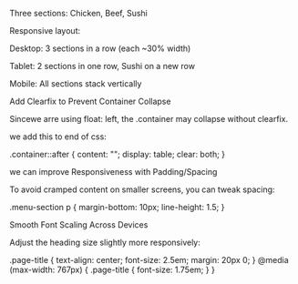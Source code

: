 Three sections: Chicken, Beef, Sushi

Responsive layout:

Desktop: 3 sections in a row (each ~30% width)

Tablet: 2 sections in one row, Sushi on a new row

Mobile: All sections stack vertically

 Add Clearfix to Prevent Container Collapse

Sincewe arre  using float: left, the .container may collapse without clearfix.

we add this to end of css:

.container::after {
  content: "";
  display: table;
  clear: both;
}




we can improve Responsiveness with Padding/Spacing

To avoid cramped content on smaller screens, you can tweak spacing:

.menu-section p {
  margin-bottom: 10px;
  line-height: 1.5;
}

Smooth Font Scaling Across Devices

Adjust the heading size slightly more responsively:

.page-title {
  text-align: center;
  font-size: 2.5em;
  margin: 20px 0;
}
@media (max-width: 767px) {
  .page-title {
    font-size: 1.75em;
  }
}
